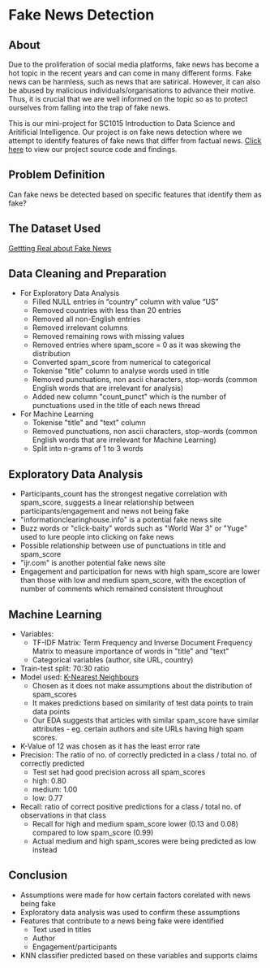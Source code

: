  # Fake News Detection
## About
Due to the proliferation of social media platforms, fake news has become a hot topic in the recent years and can come in many different forms. Fake news can be harmless, such as news that are satirical. However, it can also be abused by malicious individuals/organisations to advance their motive. Thus, it is crucial that we are well informed on the topic so as to protect ourselves from falling into the trap of fake news.

This is our mini-project for SC1015 Introduction to Data Science and Aritificial Intelligence. Our project is on fake news detection where we attempt to identify features of fake news that differ from factual news. [Click here](https://github.com/cplAloysius/SC7_Group4_MiniProject/blob/main/DataPrep%2BEDA%2BML.ipynb) to view our project source code and findings.
## Problem Definition
Can fake news be detected based on specific features that identify them as fake?
## The Dataset Used
[Gettting Real about Fake News](https://www.kaggle.com/datasets/mrisdal/fake-news)
## Data Cleaning and Preparation
- For Exploratory Data Analysis
  - Filled NULL entries in “country” column with value “US”
  - Removed countries with less than 20 entries
  - Removed all non-English entries
  - Removed irrelevant columns
  - Removed remaining rows with missing values
  - Removed entries where spam_score = 0 as it was skewing the distribution
  - Converted spam_score from numerical to categorical
  - Tokenise "title" column to analyse words used in title
  - Removed punctuations, non ascii characters, stop-words (common English words that are irrelevant for analysis)
  - Added new column "count_punct" which is the number of punctuations used in the title of each news thread
- For Machine Learning
  - Tokenise "title" and "text" column
  - Removed punctuations, non ascii characters, stop-words (common English words that are irrelevant for Machine Learning)
  - Split into n-grams of 1 to 3 words
## Exploratory Data Analysis
- Participants_count has the strongest negative correlation with spam_score, suggests a linear relationship between participants/engagement and news not being fake
- "informationclearinghouse.info" is a potential fake news site
- Buzz words or "click-baity" words such as "World War 3" or "Yuge" used to lure people into clicking on fake news
- Possible relationship between use of punctuations in title and spam_score
- "ijr.com" is another potential fake news site
- Engagement and participation for news with high spam_score are lower than those with low and medium spam_score, with the exception of number of comments which remained consistent throughout
## Machine Learning
- Variables:
  - TF-IDF Matrix: Term Frequency and Inverse Document Frequency Matrix to measure importance of words in "title" and "text"
  - Categorical variables (author, site URL, country)
- Train-test split: 70:30 ratio
- Model used: [K-Nearest Neighbours](https://en.wikipedia.org/wiki/K-nearest_neighbors_algorithm)
  - Chosen as it does not make assumptions about the distribution of spam_scores
  - It makes predictions based on similarity of test data points to train data points
  - Our EDA suggests that articles with similar spam_score have similar attributes - eg. certain authors and site URLs having high spam scores.
- K-Value of 12 was chosen as it has the least error rate
- Precision: The ratio of no. of correctly predicted in a class / total no. of correctly predicted
  - Test set had good precision across all spam_scores
  - high: 0.80
  - medium: 1.00
  - low: 0.77
- Recall: ratio of correct positive predictions for a class / total no. of observations in that class
  - Recall for high and medium spam_score lower (0.13 and 0.08) compared to low spam_score (0.99)
  - Actual medium and high spam_scores were being predicted as low instead
## Conclusion
- Assumptions were made for how certain factors corelated with news being fake
- Exploratory data analysis was used to confirm these assumptions
- Features that contribute to a news being fake were identified
  - Text used in titles
  - Author
  - Engagement/participants
- KNN classifier predicted based on these variables and supports claims
